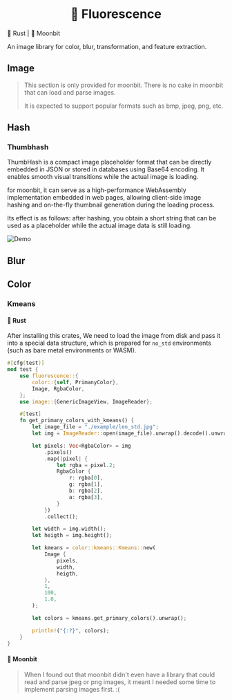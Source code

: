 <h1 align="center">🌟 Fluorescence</h1>

🦀 Rust | 🥮 Moonbit

An image library for color, blur, transformation, and feature extraction.

## Image

> This section is only provided for moonbit. There is no cake in moonbit that can load and parse images.
> 
> It is expected to support popular formats such as bmp, jpeg, png, etc.


## Hash

### Thumbhash

ThumbHash is a compact image placeholder format that can be directly embedded in JSON or stored in databases using Base64 encoding. It enables smooth visual transitions while the actual image is loading.

for moonbit, it can serve as a high-performance WebAssembly implementation embedded in web pages, allowing client-side image hashing and on-the-fly thumbnail generation during the loading process.

Its effect is as follows: after hashing, you obtain a short string that can be used as a placeholder while the actual image data is still loading.

![Demo](https://youke1.picui.cn/s1/2025/07/31/688a7153a9f61.png)


## Blur

## Color

### Kmeans

#### 🦀 Rust
After installing this crates, We need to load the image from disk and pass it into a special data structure, which is prepared for `no_std` environments (such as bare metal environments or WASM).

```rust
#[cfg(test)]
mod test {
    use fluorescence::{
        color::{self, PrimanyColor},
        Image, RgbaColor,
    };
    use image::{GenericImageView, ImageReader};

    #[test]
    fn get_primany_colors_with_kmeans() {
        let image_file = "./example/len_std.jpg";
        let img = ImageReader::open(image_file).unwrap().decode().unwrap();

        let pixels: Vec<RgbaColor> = img
            .pixels()
            .map(|pixel| {
                let rgba = pixel.2;
                RgbaColor {
                    r: rgba[0],
                    g: rgba[1],
                    b: rgba[2],
                    a: rgba[3],
                }
            })
            .collect();

        let width = img.width();
        let heigth = img.height();

        let kmeans = color::kmeans::Kmeans::new(
            Image {
                pixels,
                width,
                heigth,
            },
            1,
            100,
            1.0,
        );

        let colors = kmeans.get_primary_colors().unwrap();

        println!("{:?}", colors);
    }
}
```

#### 🥮 Moonbit

> When I found out that moonbit didn't even have a library that could read and parse jpeg or png images, it meant I needed some time to implement parsing images first. :(